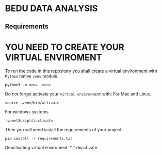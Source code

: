 # BEDU DATA ANALYSIS

## Requirements

# YOU NEED TO CREATE YOUR VIRTUAL ENVIROMENT 

To run the code in this repository you shall create a virtual environment with `Python` native `venv` module.
```
python3 -m venv .venv
```
Do not forget activate your `virtual environment` with:
For Mac and Linux.
```
source .venv/bin/activate
```
For windows systems.
```
.venv\Scripts\activate
```
Then you will need install the requirements of your project:
```
pip install -r requirements.txt
```
Deactivating virtual enviroment:
''''
deactivate
